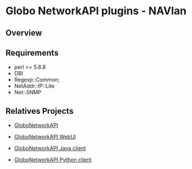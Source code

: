 Globo NetworkAPI plugins - NAVlan
=================================

Overview
--------


Requirements
------------
* perl >= 5.8.8
 * DBI
 * Regexp::Common;
 * NetAddr::IP::Lite
 * Net::SNMP


Relatives Projects
------------------

* [GloboNetworkAPI](https://github.com/globocom/GloboNetworkAPI)

* [GloboNetworkAPI WebUI](https://github.com/globocom/GloboNetworkAPI-WebUI)

* [GloboNetworkAPI Java client](https://github.com/globocom/GloboNetworkAPI-client-python)

* [GloboNetworkAPI Python client](https://github.com/globocom/GloboNetworkAPI-client-java)